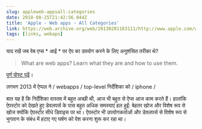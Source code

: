 ```yaml
---
slug: appleweb-appsall-categories
date: 2018-08-25T21:42:56.044Z
title: 'Apple - Web apps - All Categories'
link: https://web.archive.org/web/20130201183111/http://www.apple.com/webapps/
tags: [links, webaps]
---
```

याद रखें जब वेब एप्स * आई * पर ऐप का उपयोग करने के लिए अनुशंसित तरीका थे?

> What are web apps?
> Learn what they are and&#x00a0;how to use them.


[पूर्ण पोस्ट पढ़ें](https://web.archive.org/web/20130201183111/http://www.apple.com/webapps/)।

लगभग 2013 में ऐप्पल ने / webapps / top-level निर्देशिका को / iphone /

बात यह है कि निर्देशिका वास्तव में बहुत अच्छी थी, आज भी बहुत से ऐप्स आज काम करते हैं। हालांकि ऐपस्टोर को देखते हुए डेवलपर्स के पास बहुत अधिक समस्याएं हल हुईं: बेहतर खोज और विशेष रूप से खोज क्योंकि ऐपस्टोर सीधे डिवाइस पर था। ऐपस्टोर भी उपयोगकर्ताओं और डेवलपर्स से विशेष रूप से भुगतान के संबंध में हटाए गए घर्षण को पेश करना शुरू कर रहा था।
